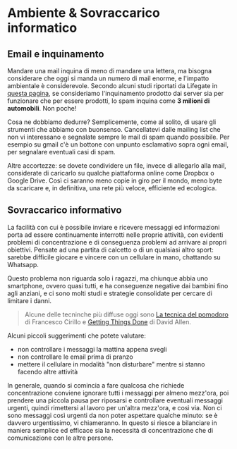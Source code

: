 # Ambiente & Sovraccarico informatico

## Email e inquinamento
Mandare una mail inquina di meno di mandare una lettera, ma bisogna considerare che oggi si manda un numero di mail enorme, e l'impatto ambientale è considerevole. Secondo alcuni studi riportati da Lifegate in [questa pagina](https://www.lifegate.it/persone/news/quanto-inquina-internet), se consideriamo l'inquinamento prodotto dai server sia per funzionare che per essere prodotti, lo spam inquina come **3 milioni di automobili**. Non poche!

Cosa ne dobbiamo dedurre? Semplicemente, come al solito, di usare gli strumenti che abbiamo con buonsenso. Cancellatevi dalle mailing list che non vi interessano e segnalate sempre le mail di spam quando possibile. Per esempio su gmail c'è un bottone con unpunto esclamativo sopra ogni email, per segnalare eventuali casi di spam.

Altre accortezze: se dovete condividere un file, invece di allegarlo alla mail, considerate di caricarlo su qualche piattaforma online come Dropbox o Google Drive. Così ci saranno meno copie in giro per il mondo, meno byte da scaricare e, in definitiva, una rete più veloce, efficiente ed ecologica.

## Sovraccarico informativo
La facilità con cui è possibile inviare e ricevere messaggi ed informazioni porta ad essere continuamente interrotti nelle proprie attività, con evidenti problemi di concentrazione e di conseguenza problemi ad arrivare ai propri obiettivi. Pensate ad una partita di calcetto o di un qualsiasi altro sport: sarebbe difficile giocare e vincere con un cellulare in mano, chattando su Whatsapp.

Questo problema non riguarda solo i ragazzi, ma chiunque abbia uno smartphone, ovvero quasi tutti, e ha conseguenze negative dai bambini fino agli anziani, e ci sono molti studi e strategie consolidate per cercare di limitare i danni.

> Alcune delle tecninche più diffuse oggi sono [La tecnica del pomodoro](https://www.youtube.com/watch?v=VFW3Ld7JO0w) di Francesco Cirillo e [Getting Things Done](https://gettingthingsdone.com/) di David Allen.

Alcuni piccoli suggerimenti che potete valutare:
- non controllare i messaggi la mattina appena svegli
- non controllare le email prima di pranzo
- mettere il cellulare in modalità "non disturbare" mentre si stanno facendo altre attività

In generale, quando si comincia a fare qualcosa che richiede concentrazione conviene ignorare tutti i messaggi per almeno mezz'ora, poi prendere una piccola pausa per riposarsi e controllare eventuali messaggi urgenti, quindi rimettersi al lavoro per un'altra mezz'ora, e così via. Non ci sono messaggi così urgenti da non poter aspettare qualche minuto: se è davvero urgentissimo, vi chiameranno. In questo si riesce a bilanciare in maniera semplice ed efficace sia la necessità di concentrazione che di comunicazione con le altre persone.
